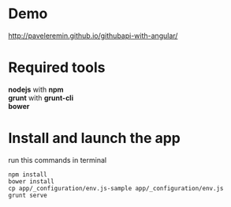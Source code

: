 Demo
=======
http://paveleremin.github.io/githubapi-with-angular/

Required tools
========
**nodejs** with **npm**  
**grunt** with **grunt-cli**  
**bower**

Install and launch the app
========
run this commands in terminal
```
npm install  
bower install  
cp app/_configuration/env.js-sample app/_configuration/env.js  
grunt serve
```
